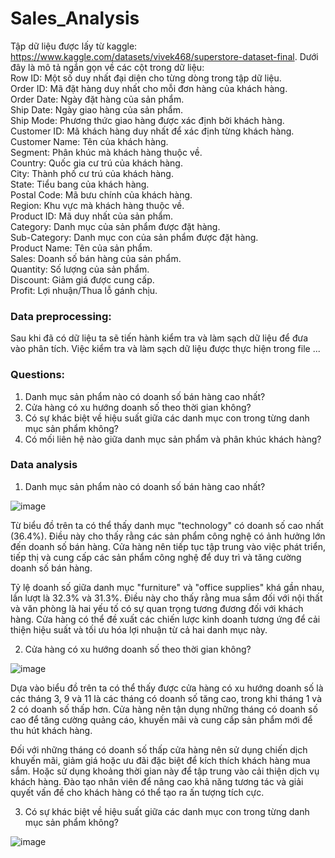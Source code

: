 # Sales_Analysis

Tập dữ liệu được lấy từ kaggle: https://www.kaggle.com/datasets/vivek468/superstore-dataset-final.
Dưới đây là mô tả ngắn gọn về các cột trong dữ liệu:  
Row ID: Một số duy nhất đại diện cho từng dòng trong tập dữ liệu.  
Order ID: Mã đặt hàng duy nhất cho mỗi đơn hàng của khách hàng.  
Order Date: Ngày đặt hàng của sản phẩm.  
Ship Date: Ngày giao hàng của sản phẩm.  
Ship Mode: Phương thức giao hàng được xác định bởi khách hàng.  
Customer ID: Mã khách hàng duy nhất để xác định từng khách hàng.  
Customer Name: Tên của khách hàng.  
Segment: Phân khúc mà khách hàng thuộc về.  
Country: Quốc gia cư trú của khách hàng.  
City: Thành phố cư trú của khách hàng.  
State: Tiểu bang của khách hàng.  
Postal Code: Mã bưu chính của khách hàng.  
Region: Khu vực mà khách hàng thuộc về.  
Product ID: Mã duy nhất của sản phẩm.  
Category: Danh mục của sản phẩm được đặt hàng.  
Sub-Category: Danh mục con của sản phẩm được đặt hàng.  
Product Name: Tên của sản phẩm.  
Sales: Doanh số bán hàng của sản phẩm.  
Quantity: Số lượng của sản phẩm.  
Discount: Giảm giá được cung cấp.  
Profit: Lợi nhuận/Thua lỗ gánh chịu.  

### Data preprocessing:
Sau khi đã có dữ liệu ta sẽ tiến hành kiểm tra và làm sạch dữ liệu để đưa vào phân tích. Việc kiểm tra và làm sạch dữ liệu được thực hiện trong file ...

### Questions:
1. Danh mục sản phẩm nào có doanh số bán hàng cao nhất?
2. Cửa hàng có xu hướng doanh số theo thời gian không?
3. Có sự khác biệt về hiệu suất giữa các danh mục con trong từng danh mục sản phẩm không?
4. Có mối liên hệ nào giữa danh mục sản phẩm và phân khúc khách hàng?

### Data analysis
1. Danh mục sản phẩm nào có doanh số bán hàng cao nhất?

![image](https://github.com/Pien18801/Sales_Analysis/assets/92161666/3f9c32dd-5e51-4694-ab6e-4d7cd4185107)

Từ biểu đồ trên ta có thể thấy danh mục "technology" có doanh số cao nhất (36.4%). Điều này cho thấy rằng các sản phẩm công nghệ có ảnh hưởng lớn đến doanh số bán hàng. Cửa hàng nên tiếp tục tập trung vào việc phát triển, tiếp thị và cung cấp các sản phẩm công nghệ để duy trì và tăng cường doanh số bán hàng.

Tỷ lệ doanh số giữa danh mục "furniture" và "office supplies" khá gần nhau, lần lượt là 32.3% và 31.3%. Điều này cho thấy rằng mua sắm đối với nội thất và văn phòng là hai yếu tố có sự quan trọng tương đương đối với khách hàng. Cửa hàng có thể đề xuất các chiến lược kinh doanh tương ứng để cải thiện hiệu suất và tối ưu hóa lợi nhuận từ cả hai danh mục này.

2. Cửa hàng có xu hướng doanh số theo thời gian không?

![image](https://github.com/Pien18801/Sales_Analysis/assets/92161666/483c5c96-9199-40b5-adca-f2e49f6cc6b9)

Dựa vào biểu đồ trên ta có thể thấy được cửa hàng có xu hướng doanh số là các tháng 3, 9 và 11 là các tháng có doanh số tăng cao, trong khi tháng 1 và 2 có doanh số thấp hơn. Cửa hàng nên tận dụng những tháng có doanh số cao để tăng cường quảng cáo, khuyến mãi và cung cấp sản phẩm mới để thu hút khách hàng. 

Đối với những tháng có doanh số thấp cửa hàng nên sử dụng chiến dịch khuyến mãi, giảm giá hoặc ưu đãi đặc biệt để kích thích khách hàng mua sắm. Hoặc sử dụng khoảng thời gian này để tập trung vào cải thiện dịch vụ khách hàng. Đào tạo nhân viên để nâng cao khả năng tương tác và giải quyết vấn đề cho khách hàng có thể tạo ra ấn tượng tích cực.

3. Có sự khác biệt về hiệu suất giữa các danh mục con trong từng danh mục sản phẩm không?

![image](https://github.com/Pien18801/Sales_Analysis/assets/92161666/101be8f5-54cd-40ec-a8c8-79d3500c0d74)












